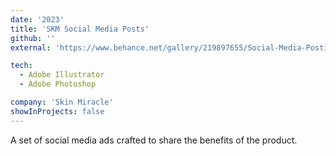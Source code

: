 ```yaml
---
date: '2023'
title: 'SKM Social Media Posts'
github: ''
external: 'https://www.behance.net/gallery/219897655/Social-Media-Postings'

tech:
  - Adobe Illustrator
  - Adobe Photoshop

company: 'Skin Miracle'
showInProjects: false
---
```


A set of social media ads crafted to share the benefits of the product.
